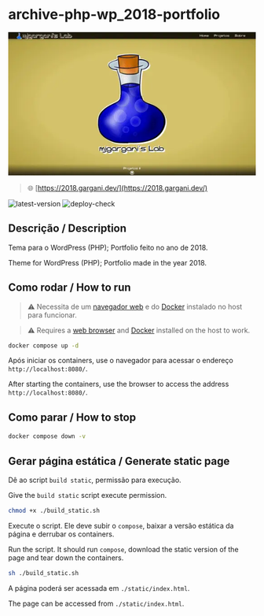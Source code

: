 # archive-php-wp_2018-portfolio

![thumbnail](thumbnail.webp)

> 🌐 [https://2018.gargani.dev/](https://2018.gargani.dev/)

![latest-version](https://img.shields.io/gitlab/v/release/archive-php-wp_2018-portfolio) ![deploy-check](https://github.com/mjgargani/archive-php-wp_2018-portfolio/actions/workflows/static.yml/badge.svg)

## Descrição / Description

Tema para o WordPress (PHP);
Portfolio feito no ano de 2018.

Theme for WordPress (PHP);
Portfolio made in the year 2018.

## Como rodar / How to run

> ⚠️ Necessita de um [navegador web](https://www.mozilla.org/pt-BR/firefox/download/thanks/) e do [Docker](https://docs.docker.com/engine/install/) instalado no host para funcionar.

> ⚠️ Requires a [web browser](https://www.mozilla.org/pt-BR/firefox/download/thanks/) and [Docker](https://docs.docker.com/engine/install/) installed on the host to work.

```bash
docker compose up -d
```

Após iniciar os containers, use o navegador para acessar o endereço `http://localhost:8080/`.

After starting the containers, use the browser to access the address `http://localhost:8080/`.

## Como parar / How to stop

```bash
docker compose down -v
```

## Gerar página estática / Generate static page

Dê ao script `build static`, permissão para execução.

Give the `build static` script execute permission.

```bash
chmod +x ./build_static.sh
```

Execute o script. Ele deve subir o `compose`, baixar a versão estática da página e derrubar os containers.

Run the script. It should run `compose`, download the static version of the page and tear down the containers.

```bash
sh ./build_static.sh
```

A página poderá ser acessada em `./static/index.html`.

The page can be accessed from `./static/index.html`.
